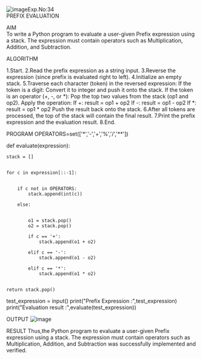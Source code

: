 ![image](https://github.com/user-attachments/assets/e1a74fc7-af70-4623-8702-671ca7b4cc07)Exp.No:34  
PREFIX EVALUATION

AIM  
To write a Python program to evaluate a user-given Prefix expression using a stack. The expression must contain operators such as Multiplication, Addition, and Subtraction.

ALGORITHM

1.Start.
2.Read the prefix expression as a string input.
3.Reverse the expression (since prefix is evaluated right to left).
4.Initialize an empty stack.
5.Traverse each character (token) in the reversed expression:
If the token is a digit:
Convert it to integer and push it onto the stack.
If the token is an operator (+, -, or *):
Pop the top two values from the stack (op1 and op2).
Apply the operation:
If +: result = op1 + op2
If -: result = op1 - op2
If *: result = op1 * op2
Push the result back onto the stack.
6.After all tokens are processed, the top of the stack will contain the final result.
7.Print the prefix expression and the evaluation result.
8.End.

PROGRAM
OPERATORS=set(['*','-','+','%','/','**']) 

def evaluate(expression):
	
	stack = []


	for c in expression[::-1]:

		
		if c not in OPERATORS:
			stack.append(int(c))

		else:
			
			
			o1 = stack.pop()
			o2 = stack.pop()

			if c == '+':
				stack.append(o1 + o2)

			elif c == '-':
				stack.append(o1 - o2)

			elif c == '*':
				stack.append(o1 * o2)

			
	return stack.pop()




test_expression = input()
print("Prefix Expression :",test_expression)
print("Evaluation result :",evaluate(test_expression))

OUTPUT
![image](https://github.com/user-attachments/assets/f7a55d47-e39e-49c4-9296-c019977785ff)

RESULT
Thus,the Python program to evaluate a user-given Prefix expression using a stack. The expression must contain operators such as Multiplication, Addition, and Subtraction was successfully implemented and verified.
